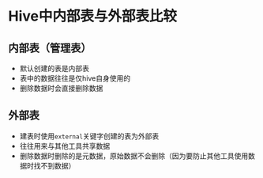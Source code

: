 # Hive中内部表与外部表比较

## 内部表（管理表）

- 默认创建的表是内部表
- 表中的数据往往是仅hive自身使用的
- 删除数据时会直接删除数据



## 外部表

- 建表时使用`external`关键字创建的表为外部表
- 往往用来与其他工具共享数据
- 删除数据时删除的是元数据，原始数据不会删除（因为要防止其他工具使用数据时找不到数据）

